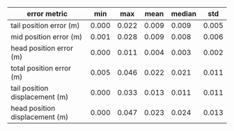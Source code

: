 | error metric                   |    min |    max |   mean |   median |    std |
|--------------------------------|--------|--------|--------|----------|--------|
| tail position error (m)        |  0.000 |  0.022 |  0.009 |    0.009 |  0.005 |
| mid position error (m)         |  0.001 |  0.028 |  0.009 |    0.008 |  0.006 |
| head position error (m)        |  0.000 |  0.011 |  0.004 |    0.003 |  0.002 |
| total position error (m)       |  0.005 |  0.046 |  0.022 |    0.021 |  0.011 |
| tail position displacement (m) |  0.000 |  0.033 |  0.013 |    0.011 |  0.011 |
| head position displacement (m) |  0.000 |  0.047 |  0.023 |    0.024 |  0.013 |
